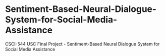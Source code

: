# Sentiment-Based-Neural-Dialogue-System-for-Social-Media-Assistance
CSCI-544 USC Final Project - Sentiment-Based Neural Dialogue System for Social Media Assistance
